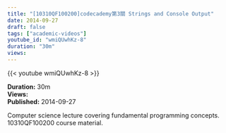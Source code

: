 ```yaml
---
title: "[10310QF100200]codecademy第3關 Strings and Console Output"
date: 2014-09-27
draft: false
tags: ["academic-videos"]
youtube_id: "wmiQUwhKz-8"
duration: "30m"
views: 
---
```


{{< youtube wmiQUwhKz-8 >}}

**Duration:** 30m  
**Views:**   
**Published:** 2014-09-27

Computer science lecture covering fundamental programming concepts. 10310QF100200 course material.
